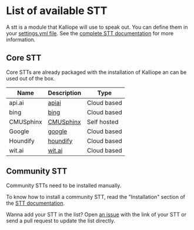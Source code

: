 # List of available STT

A stt is a module that Kalliope will use to speak out. You can define them in your [settings.yml file](settings.md). 
See the [complete STT documentation](stt.md) for more information.

## Core STT
Core STTs are already packaged with the installation of Kalliope an can be used out of the box.

| Name      | Description                                      | Type        |
|-----------|--------------------------------------------------|-------------|
| api.ai    | [apiai](../kalliope/stt/apiai/README.md)         | Cloud based |
| bing      | [bing](../kalliope/stt/bing/README.md)           | Cloud based |
| CMUSphinx | [CMUSphinx](../kalliope/stt/cmusphinx/README.md) | Self hosted |
| Google    | [google](../kalliope/stt/google/README.md)       | Cloud based |
| Houndify  | [houndify](../kalliope/stt/houndify/README.md)   | Cloud based |
| wit.ai    | [wit.ai](../kalliope/stt/wit/README.md)          | Cloud based |


## Community STT
Community STTs need to be installed manually.

To know how to install a community STT, read the "Installation" section of the [STT documentation](stt.md).

Wanna add your STT in the list? Open [an issue](../../issues) with the link of your STT or send a pull request to update the list directly.


